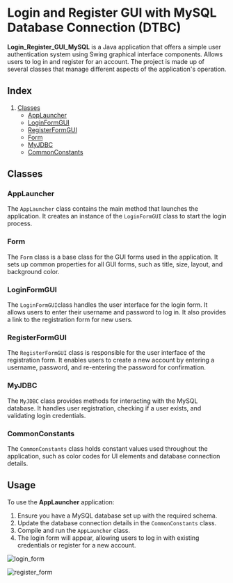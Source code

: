 <!DOCTYPE html>
<html>

<body>

<h1>Login and Register GUI with MySQL Database Connection (DTBC) </h1>

<p><strong>Login_Register_GUI_MySQL</strong> is a Java application that offers a simple user authentication system using Swing graphical interface components. Allows users to log in and register for an account. The project is made up of several classes that manage different aspects of the application's operation. 

<h2>Index</h2>

<ol>
   <li><a href="#classes">Classes</a>
        <ul>
            <li><a href="#applauncher">AppLauncher</a></li>
            <li><a href="#loginformgui">LoginFormGUI</a></li>
            <li><a href="#registerformgui">RegisterFormGUI</a></li>
            <li><a href="#form">Form</a></li>
            <li><a href="#myjdbc">MyJDBC</a></li>
            <li><a href="#commonconstants">CommonConstants</a></li>
        </ul>
    </li>
</ol>

<h2 id="classes">Classes</h2>

<h3 id="applauncher">AppLauncher</h3>
<p>The <code>AppLauncher</code> class contains the main method that launches the application. It creates an instance of the <code>LoginFormGUI</code> class to start the login process.</p>

<h3 id="form">Form</h3>
<p>The <code>Form</code> class is a base class for the GUI forms used in the application. It sets up common properties for all GUI forms, such as title, size, layout, and background color.</p>

<h3 id="loginformgui">LoginFormGUI</h3>
<p>The <code>LoginFormGUI</code>class handles the user interface for the login form. It allows users to enter their username and password to log in. It also provides a link to the registration form for new users.</p>

<h3 id="registerformgui">RegisterFormGUI</h3>
<p>The <code>RegisterFormGUI</code> class is responsible for the user interface of the registration form. It enables users to create a new account by entering a username, password, and re-entering the password for confirmation.</p>

<h3 id="myjdbc">MyJDBC</h3>
<p>The <code>MyJDBC</code> class provides methods for interacting with the MySQL database. It handles user registration, checking if a user exists, and validating login credentials.</p>

<h3 id="commonconstants">CommonConstants</h3>
<p>The <code>CommonConstants</code> class holds constant values used throughout the application, such as color codes for UI elements and database connection details.</p>

<h2>Usage</h2>

<p>To use the <strong>AppLauncher</strong> application:</p>
<ol>
    <li>Ensure you have a MySQL database set up with the required schema.</li>
    <li>Update the database connection details in the <code>CommonConstants</code> class.</li>
    <li>Compile and run the <code>AppLauncher</code> class.</li>
    <li>The login form will appear, allowing users to log in with existing credentials or register for a new account.</li>
</ol>
</body>

</html>

![login_form](https://github.com/user-attachments/assets/75b7ee6c-0932-42e6-81c5-199360975fb5)

![register_form](https://github.com/user-attachments/assets/36abee4f-6b05-41bc-8329-d1cd6f159abe)





